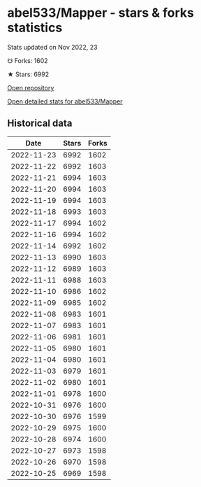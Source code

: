 # abel533/Mapper - stars & forks statistics

Stats updated on Nov 2022, 23

☋ Forks: 1602

★ Stars: 6992

[Open repository](https://github.com/abel533/Mapper)

[Open detailed stats for abel533/Mapper](https://reviewgithub.com/rep/abel533/Mapper)

## Historical data
| Date | Stars | Forks |
|------|-------|-------|
| 2022-11-23 | 6992 | 1602 | 
| 2022-11-22 | 6992 | 1603 | 
| 2022-11-21 | 6994 | 1603 | 
| 2022-11-20 | 6994 | 1603 | 
| 2022-11-19 | 6994 | 1603 | 
| 2022-11-18 | 6993 | 1603 | 
| 2022-11-17 | 6994 | 1602 | 
| 2022-11-16 | 6994 | 1602 | 
| 2022-11-14 | 6992 | 1602 | 
| 2022-11-13 | 6990 | 1603 | 
| 2022-11-12 | 6989 | 1603 | 
| 2022-11-11 | 6988 | 1603 | 
| 2022-11-10 | 6986 | 1602 | 
| 2022-11-09 | 6985 | 1602 | 
| 2022-11-08 | 6983 | 1601 | 
| 2022-11-07 | 6983 | 1601 | 
| 2022-11-06 | 6981 | 1601 | 
| 2022-11-05 | 6980 | 1601 | 
| 2022-11-04 | 6980 | 1601 | 
| 2022-11-03 | 6979 | 1601 | 
| 2022-11-02 | 6980 | 1601 | 
| 2022-11-01 | 6978 | 1600 | 
| 2022-10-31 | 6976 | 1600 | 
| 2022-10-30 | 6976 | 1599 | 
| 2022-10-29 | 6975 | 1600 | 
| 2022-10-28 | 6974 | 1600 | 
| 2022-10-27 | 6973 | 1598 | 
| 2022-10-26 | 6970 | 1598 | 
| 2022-10-25 | 6969 | 1598 | 

